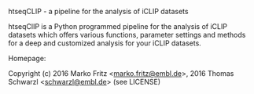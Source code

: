 htseqCLIP - a pipeline for the analysis of iCLIP datasets


htseqClIP is a Python programmed pipeline for the analysis of iCLIP datasets which offers various functions, parameter settings and methods for a deep and customized analysis for your iCLIP datasets.

Homepage:

Copyright (c) 2016 Marko Fritz <<marko.fritz@embl.de>>, 2016 Thomas Schwarzl <<schwarzl@embl.de>> (see LICENSE)
